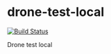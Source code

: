drone-test-local
================
[![Build Status](http://128.199.249.74/github.com/yosssi/drone-test-local/status.png?branch=master)](http://128.199.249.74/github.com/yosssi/drone-test-local)

Drone test local
